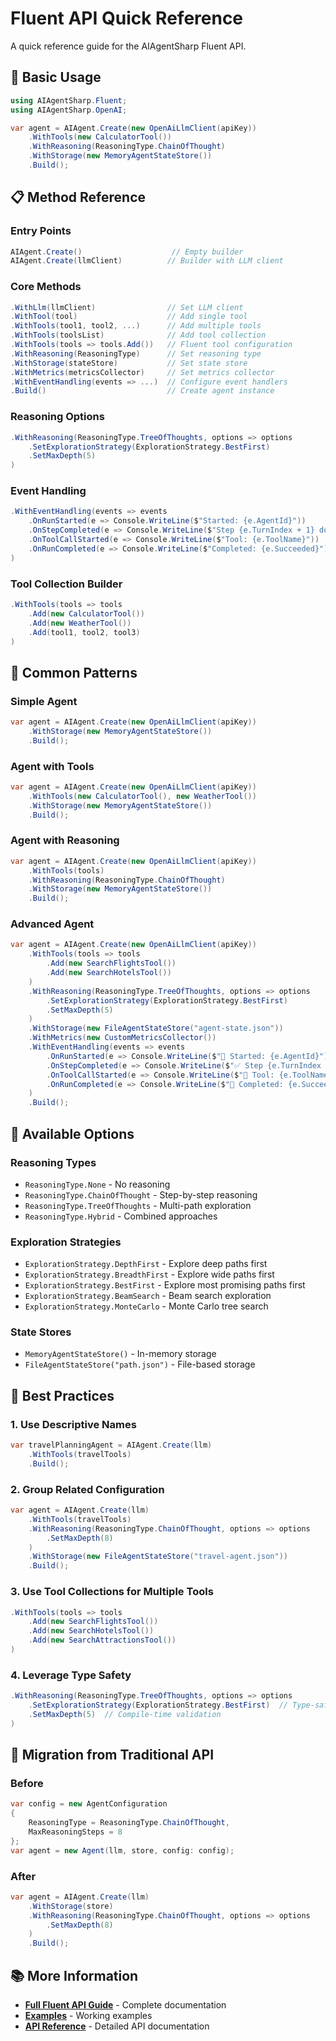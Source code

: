 # Fluent API Quick Reference

A quick reference guide for the AIAgentSharp Fluent API.

## 🚀 Basic Usage

```csharp
using AIAgentSharp.Fluent;
using AIAgentSharp.OpenAI;

var agent = AIAgent.Create(new OpenAiLlmClient(apiKey))
    .WithTools(new CalculatorTool())
    .WithReasoning(ReasoningType.ChainOfThought)
    .WithStorage(new MemoryAgentStateStore())
    .Build();
```

## 📋 Method Reference

### Entry Points
```csharp
AIAgent.Create()                    // Empty builder
AIAgent.Create(llmClient)          // Builder with LLM client
```

### Core Methods
```csharp
.WithLlm(llmClient)                // Set LLM client
.WithTool(tool)                    // Add single tool
.WithTools(tool1, tool2, ...)      // Add multiple tools
.WithTools(toolsList)              // Add tool collection
.WithTools(tools => tools.Add())   // Fluent tool configuration
.WithReasoning(ReasoningType)      // Set reasoning type
.WithStorage(stateStore)           // Set state store
.WithMetrics(metricsCollector)     // Set metrics collector
.WithEventHandling(events => ...)  // Configure event handlers
.Build()                           // Create agent instance
```

### Reasoning Options
```csharp
.WithReasoning(ReasoningType.TreeOfThoughts, options => options
    .SetExplorationStrategy(ExplorationStrategy.BestFirst)
    .SetMaxDepth(5)
)
```

### Event Handling
```csharp
.WithEventHandling(events => events
    .OnRunStarted(e => Console.WriteLine($"Started: {e.AgentId}"))
    .OnStepCompleted(e => Console.WriteLine($"Step {e.TurnIndex + 1} done"))
    .OnToolCallStarted(e => Console.WriteLine($"Tool: {e.ToolName}"))
    .OnRunCompleted(e => Console.WriteLine($"Completed: {e.Succeeded}"))
)
```

### Tool Collection Builder
```csharp
.WithTools(tools => tools
    .Add(new CalculatorTool())
    .Add(new WeatherTool())
    .Add(tool1, tool2, tool3)
)
```

## 🎯 Common Patterns

### Simple Agent
```csharp
var agent = AIAgent.Create(new OpenAiLlmClient(apiKey))
    .WithStorage(new MemoryAgentStateStore())
    .Build();
```

### Agent with Tools
```csharp
var agent = AIAgent.Create(new OpenAiLlmClient(apiKey))
    .WithTools(new CalculatorTool(), new WeatherTool())
    .WithStorage(new MemoryAgentStateStore())
    .Build();
```

### Agent with Reasoning
```csharp
var agent = AIAgent.Create(new OpenAiLlmClient(apiKey))
    .WithTools(tools)
    .WithReasoning(ReasoningType.ChainOfThought)
    .WithStorage(new MemoryAgentStateStore())
    .Build();
```

### Advanced Agent
```csharp
var agent = AIAgent.Create(new OpenAiLlmClient(apiKey))
    .WithTools(tools => tools
        .Add(new SearchFlightsTool())
        .Add(new SearchHotelsTool())
    )
    .WithReasoning(ReasoningType.TreeOfThoughts, options => options
        .SetExplorationStrategy(ExplorationStrategy.BestFirst)
        .SetMaxDepth(5)
    )
    .WithStorage(new FileAgentStateStore("agent-state.json"))
    .WithMetrics(new CustomMetricsCollector())
    .WithEventHandling(events => events
        .OnRunStarted(e => Console.WriteLine($"🚀 Started: {e.AgentId}"))
        .OnStepCompleted(e => Console.WriteLine($"✅ Step {e.TurnIndex + 1} done"))
        .OnToolCallStarted(e => Console.WriteLine($"🔧 Tool: {e.ToolName}"))
        .OnRunCompleted(e => Console.WriteLine($"🏁 Completed: {e.Succeeded}"))
    )
    .Build();
```

## 🔧 Available Options

### Reasoning Types
- `ReasoningType.None` - No reasoning
- `ReasoningType.ChainOfThought` - Step-by-step reasoning
- `ReasoningType.TreeOfThoughts` - Multi-path exploration
- `ReasoningType.Hybrid` - Combined approaches

### Exploration Strategies
- `ExplorationStrategy.DepthFirst` - Explore deep paths first
- `ExplorationStrategy.BreadthFirst` - Explore wide paths first
- `ExplorationStrategy.BestFirst` - Explore most promising paths first
- `ExplorationStrategy.BeamSearch` - Beam search exploration
- `ExplorationStrategy.MonteCarlo` - Monte Carlo tree search

### State Stores
- `MemoryAgentStateStore()` - In-memory storage
- `FileAgentStateStore("path.json")` - File-based storage

## 🎨 Best Practices

### 1. Use Descriptive Names
```csharp
var travelPlanningAgent = AIAgent.Create(llm)
    .WithTools(travelTools)
    .Build();
```

### 2. Group Related Configuration
```csharp
var agent = AIAgent.Create(llm)
    .WithTools(travelTools)
    .WithReasoning(ReasoningType.ChainOfThought, options => options
        .SetMaxDepth(8)
    )
    .WithStorage(new FileAgentStateStore("travel-agent.json"))
    .Build();
```

### 3. Use Tool Collections for Multiple Tools
```csharp
.WithTools(tools => tools
    .Add(new SearchFlightsTool())
    .Add(new SearchHotelsTool())
    .Add(new SearchAttractionsTool())
)
```

### 4. Leverage Type Safety
```csharp
.WithReasoning(ReasoningType.TreeOfThoughts, options => options
    .SetExplorationStrategy(ExplorationStrategy.BestFirst)  // Type-safe enum
    .SetMaxDepth(5)  // Compile-time validation
)
```

## 🔄 Migration from Traditional API

### Before
```csharp
var config = new AgentConfiguration
{
    ReasoningType = ReasoningType.ChainOfThought,
    MaxReasoningSteps = 8
};
var agent = new Agent(llm, store, config: config);
```

### After
```csharp
var agent = AIAgent.Create(llm)
    .WithStorage(store)
    .WithReasoning(ReasoningType.ChainOfThought, options => options
        .SetMaxDepth(8)
    )
    .Build();
```

## 📚 More Information

- **[Full Fluent API Guide](fluent-api.md)** - Complete documentation
- **[Examples](../examples/)** - Working examples
- **[API Reference](../api/)** - Detailed API documentation
